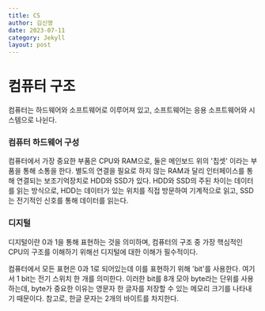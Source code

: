 ```yaml
---
title: CS
author: 김신영
date: 2023-07-11
category: Jekyll
layout: post
---
```


# 컴퓨터 구조
컴퓨터는 하드웨어와 소프트웨어로 이루어져 있고, 소프트웨어는 응용 소프트웨어와 시스템으로 나뉜다.

### 컴퓨터 하드웨어 구성
컴퓨터에서 가장 중요한 부품은 CPU와 RAM으로, 둘은 메인보드 위의 '칩셋' 이라는 부품을 통해 소통을 한다.
별도의 연결을 필요로 하지 않는 RAM과 달리 인터페이스를 통해 연결되는 보조기억장치로 HDD와 SSD가 있다.
HDD와 SSD의 주된 차이는 데이터를 읽는 방식으로, HDD는 데이터가 있는 위치를 직접 방문하여 기계적으로 읽고, SSD는 전기적인 신호를 통해 데이터를 읽는다.

### 디지털
디지털이란 0과 1을 통해 표현하는 것을 의미하며, 컴퓨터의 구조 중 가장 핵심적인 CPU의 구조를 이해하기 위해선 디지털에 대한 이해가 필수적이다.

컴퓨터에서 모든 표현은 0과 1로 되어있는데 이를 표현하기 위해 'bit'를 사용한다. 여기서 1 bit는 전기 스위치 한 개를 의미한다.
이러한 bit를 8개 모아 byte라는 단위를 사용하는데, byte가 중요한 이유는 영문자 한 글자를 저장할 수 있는 메모리 크기를 나타내기 때문이다. 참고로, 한글 문자는 2개의 바이트를 차지한다. 